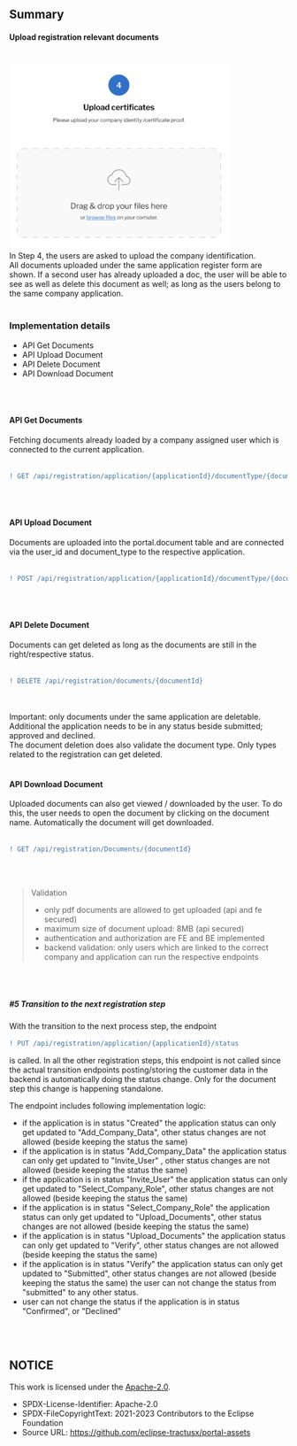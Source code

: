 ## Summary

#### Upload registration relevant documents

<br>
<img width="400" alt="image" src="https://raw.githubusercontent.com/eclipse-tractusx/portal-assets/main/docs/static/registration-upload-certificates.png">
<br>
In Step 4, the users are asked to upload the company identification.
<br>
All documents uploaded under the same application register form are shown. If a second user has already uploaded a doc, the user will be able to see as well as delete this document as well; as long as the users belong to the same company application.
<br>
<br>

### Implementation details

- API Get Documents
- API Upload Document
- API Delete Document
- API Download Document

<br>
<br>

#### API Get Documents

Fetching documents already loaded by a company assigned user which is connected to the current application.  
<br>

```diff
! GET /api/registration/application/{applicationId}/documentType/{documentTypeId}/documents
```

<br>
<br>

#### API Upload Document

Documents are uploaded into the portal.document table and are connected via the user_id and document_type to the respective application.  
<br>

```diff
! POST /api/registration/application/{applicationId}/documentType/{documentTypeId}/documents
```

<br>
<br>

#### API Delete Document

Documents can get deleted as long as the documents are still in the right/respective status.  
<br>

```diff
! DELETE /api/registration/documents/{documentId}
```

<br>
<br>
Important: only documents under the same application are deletable. Additional the application needs to be in any status beside submitted; approved and declined.
<br>
The document deletion does also validate the document type. Only types related to the registration can get deleted.
<br>
<br>

#### API Download Document

Uploaded documents can also get viewed / downloaded by the user. To do this, the user needs to open the document by clicking on the document name. Automatically the document will get downloaded.  
<br>

```diff
! GET /api/registration/Documents/{documentId}
```

<br>
<br>

> Validation
>
> - only pdf documents are allowed to get uploaded (api and fe secured)
> - maximum size of document upload: 8MB (api secured)
> - authentication and authorization are FE and BE implemented
> - backend validation: only users which are linked to the correct company and application can run the respective endpoints

<br>
<br>

##### #5 Transition to the next registration step

With the transition to the next process step, the endpoint

```diff
! PUT /api/registration/application/{applicationId}/status
```

is called. In all the other registration steps, this endpoint is not called since the actual transition endpoints posting/storing the customer data in the backend is automatically doing the status change. Only for the document step this change is happening standalone.

The endpoint includes following implementation logic:

- if the application is in status "Created" the application status can only get updated to "Add_Company_Data", other status changes are not allowed (beside keeping the status the same)
- if the application is in status "Add_Company_Data" the application status can only get updated to "Invite_User" , other status changes are not allowed (beside keeping the status the same)
- if the application is in status "Invite_User" the application status can only get updated to "Select_Company_Role", other status changes are not allowed (beside keeping the status the same)
- if the application is in status "Select_Company_Role" the application status can only get updated to "Upload_Documents", other status changes are not allowed (beside keeping the status the same)
- if the application is in status "Upload_Documents" the application status can only get updated to "Verify", other status changes are not allowed (beside keeping the status the same)
- if the application is in status "Verify" the application status can only get updated to "Submitted", other status changes are not allowed (beside keeping the status the same)
  the user can not change the status from "submitted" to any other status.
- user can not change the status if the application is in status "Confirmed", or "Declined"

 <br>
 <br>

## NOTICE

This work is licensed under the [Apache-2.0](https://www.apache.org/licenses/LICENSE-2.0).

- SPDX-License-Identifier: Apache-2.0
- SPDX-FileCopyrightText: 2021-2023 Contributors to the Eclipse Foundation
- Source URL: https://github.com/eclipse-tractusx/portal-assets
